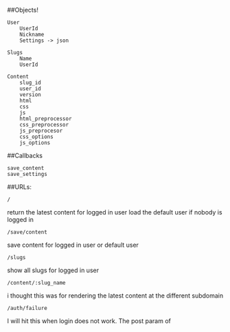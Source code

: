 ##Objects!

    User
        UserId
        Nickname
        Settings -> json

    Slugs
        Name
        UserId

    Content
        slug_id
        user_id
        version
        html
        css
        js
        html_preprocessor
        css_preprocessor
        js_preprocesor
        css_options
        js_options

##Callbacks

    save_content
    save_settings

##URLs:


`/`

return the latest content for logged in user
load the default user if nobody is logged in

`/save/content`

save content for logged in user or default user

`/slugs`

show all slugs for logged in user

`/content/:slug_name`

i thought this was for rendering the latest content at the different subdomain

`/auth/failure`

I will hit this when login does not work.  The post param of

